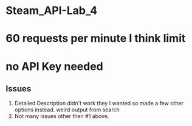 # Steam_API-Lab_4
# 60 requests per minute I think limit
# no API Key needed

## Issues

1. Detailed Description didn't work they I wanted so made a few other options instead. weird output from search
2. Not many issues other then #1 above.

